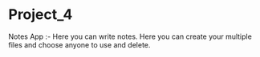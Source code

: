 # Project_4
Notes App :- Here you can write notes. Here you can create your multiple files and choose anyone to use and delete.
